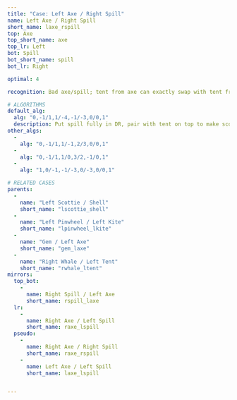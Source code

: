 ```yaml
---
title: "Case: Left Axe / Right Spill"
name: Left Axe / Right Spill
short_name: laxe_rspill
top: Axe
top_short_name: axe
top_lr: Left
bot: Spill
bot_short_name: spill
bot_lr: Right

optimal: 4

recognition: Bad axe/spill; tent from axe can exactly swap with tent from spill.

# ALGORITHMS
default_alg:
  alg: "0,-1/1,1/-4,-1/-3,0/0,1"
  description: Put spill fully in DR, pair with tent on top to make scottie/shell.
other_algs:
  -
    alg: "0,-1/1,1/-1,2/3,0/0,1"
  -
    alg: "0,-1/1,1/0,3/2,-1/0,1"
  -
    alg: "1,0/-1,-1/-3,0/-3,0/0,1"

# RELATED CASES
parents:
  -
    name: "Left Scottie / Shell"
    short_name: "lscottie_shell"
  -
    name: "Left Pinwheel / Left Kite"
    short_name: "lpinwheel_lkite"
  -
    name: "Gem / Left Axe"
    short_name: "gem_laxe"
  -
    name: "Right Whale / Left Tent"
    short_name: "rwhale_ltent"
mirrors:
  top_bot:
    -
      name: Right Spill / Left Axe
      short_name: rspill_laxe
  lr:
    -
      name: Right Axe / Left Spill
      short_name: raxe_lspill
  pseudo:
    -
      name: Right Axe / Right Spill
      short_name: raxe_rspill
    -
      name: Left Axe / Left Spill
      short_name: laxe_lspill


---
```


